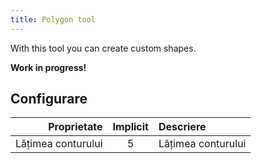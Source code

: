 ```yaml
---
title: Polygon tool
---
```


With this tool you can create custom shapes.

**Work in progress!**

## Configurare

|        Proprietate | Implicit | Descriere          |
| -----------------: | :------: | :----------------- |
| Lățimea conturului |     5    | Lățimea conturului |
